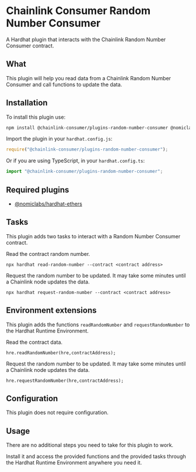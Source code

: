 # Chainlink Consumer Random Number Consumer

A Hardhat plugin that interacts with the Chainlink Random Number Consumer contract.

## What

This plugin will help you read data from a Chainlink Random Number Consumer and call functions to update the data.

## Installation

To install this plugin use:

```bash
npm install @chainlink-consumer/plugins-random-number-consumer @nomiclabs/hardhat-ethers --save
```

Import the plugin in your `hardhat.config.js`:

```js
require("@chainlink-consumer/plugins-random-number-consumer");
```

Or if you are using TypeScript, in your `hardhat.config.ts`:

```ts
import "@chainlink-consumer/plugins-random-number-consumer";
```


## Required plugins

- [@nomiclabs/hardhat-ethers](https://github.com/nomiclabs/hardhat/tree/master/packages/hardhat-ethers)

## Tasks

This plugin adds two tasks to interact with a Random Number Consumer contract.

Read the contract random number.
```
npx hardhat read-random-number --contract <contract address>
```

Request the random number to be updated. It may take some minutes until a Chainlink node updates the data.
```
npx hardhat request-random-number --contract <contract address>
```

## Environment extensions

This plugin adds the functions `readRandomNumber` and `requestRandomNumber` to the Hardhat Runtime Environment.

Read the contract data.
```
hre.readRandomNumber(hre,contractAddress);
```

Request the random number to be updated. It may take some minutes until a Chainlink node updates the data.
```
hre.requestRandomNumber(hre,contractAddress);
```

## Configuration

This plugin does not require configuration.

## Usage

There are no additional steps you need to take for this plugin to work.

Install it and access the provided functions and the provided tasks through the Hardhat Runtime Environment anywhere you need it.
